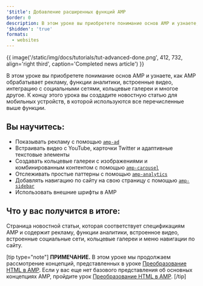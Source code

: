 ```yaml
---
'$title': Добавление расширенных функций AMP
$order: 0
description: В этом уроке вы приобретете понимание основ AMP и узнаете, как AMP обрабатывает рекламу, функции аналитики, встроенные видео, интеграцию с социальными сетями, кольцевые галереи и многое другое.
'$hidden': 'true'
formats:
  - websites
---
```


{{ image('/static/img/docs/tutorials/tut-advanced-done.png', 412, 732, align='right third', caption='Completed news article') }}

В этом уроке вы приобретете понимание основ AMP и узнаете, как AMP обрабатывает рекламу, функции аналитики, встроенные видео, интеграцию с социальными сетями, кольцевые галереи и многое другое. К концу этого урока вы создадите новостную статью для мобильных устройств, в которой используются все перечисленные выше функции.

## Вы научитесь:

- Показывать рекламу с помощью [`amp-ad`](../../../../documentation/components/reference/amp-ad.md)
- Встраивать видео с YouTube, карточки Twitter и адаптивные текстовые элементы
- Создавать кольцевые галереи с изображениями и комбинированным контентом с помощью [`amp-carousel`](../../../../documentation/components/reference/amp-carousel.md)
- Отслеживать простые паттерны с помощью [`amp-analytics`](../../../../documentation/components/reference/amp-analytics.md)
- Добавлять навигацию по сайту на свою страницу с помощью [`amp-sidebar`](../../../../documentation/components/reference/amp-sidebar.md)
- Использовать внешние шрифты в AMP

## Что у вас получится в итоге:

Страница новостной статьи, которая соответствует спецификациям AMP и содержит рекламу, функции аналитики, встроенное видео, встроенные социальные сети, кольцевые галереи и меню навигации по сайту.

[tip type="note"] **ПРИМЕЧАНИЕ.** В этом уроке мы продолжаем рассмотрение концепций, представленных в уроке [Преобразование HTML в AMP](../../../../documentation/guides-and-tutorials/start/converting/index.md). Если у вас еще нет базового представления об основных концепциях AMP, пройдите урок [Преобразование HTML в AMP](../../../../documentation/guides-and-tutorials/start/converting/index.md). [/tip]
